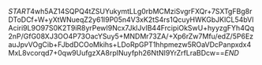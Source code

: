 $START$4wh5AZ14SQPQ4tZSUYukymtLLg0rbMCMziSvgrFXQr+7SXTgFBg8rDToDCf+W+yXtWNueqZ2y61l9P05n4V3xK2tS4rs1QcuyHWKGbJKlCL54bVlAciri9L9O97S0K2T9iR8yrPewI9Ncx7JklJvIB44FrcipiOkSwU+hyyzgFYh4Qq2nP/GfG08XJ3OO4P73OacYSuy5+MNDMr73ZA/+Xp6rZw7Mfu/edZ/5P6EzauJpvVOgCib+FJbdDCOoMkihs+LDoRpGPT1hhpmezw5ROaVDcPanpxdx4MxL8vcorqd7+0qw9UufgzXA8rpINuyfph26NtNI9YrZrfLraBDcw==$END$